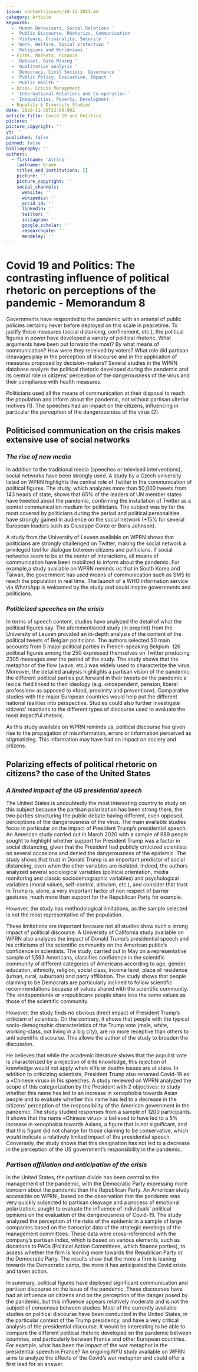 ```yaml
---
issue: content/issues/10-12-2021.md
category: Article
keywords:
  - 'Human Behaviours, Social Relations '
  - 'Public Discourse, Rhetorics, Communication '
  - 'Violence, Criminality, Security '
  - 'Work, Welfare, Social protection '
  - 'Religions and Worldviews '
  - Firms, Markets, Finance
  - 'Dataset, Data Mining '
  - 'Qualitative analysis '
  - 'Democracy, Civil Society, Governance '
  - 'Public Policy, Evaluation, Impact '
  - 'Public Health '
  - Risks, Crisis Management
  - 'International Relations and Co-operation '
  - 'Inequalities, Poverty, Development '
  - Equality & Diversity Studies
date: 2020-11-30T23:00:00Z
article_title: Covid 19 and Politics
picture: ''
picture_copyright: ''
yt: ''
published: false
pinned: false
bibliography: ''
authors:
  - firstname: 'Atrina '
    lastname: Oraee
    titles_and_institutions: []
    picture: ''
    picture_copyright: ''
    social_channels:
      website: ''
      wikipedia: ''
      orcid_id: ''
      linkedin: ''
      twitter: ''
      instagram: ''
      google_scholar: ''
      researchgate: ''
      mendeley: ''
---
```


# Covid 19 and Politics: The contrasting influence of political rhetoric on perceptions of the pandemic - Memorandum 8

Governments have responded to the pandemic with an arsenal of public policies certainly never before deployed on this scale in peacetime. To justify these measures (social distancing, confinement, etc.), the political figures in power have developed a variety of political rhetoric. What arguments have been put forward the most? By what means of communication? How were they received by voters? What role did partisan cleavages play in the perception of discourse and in the application of measures proposed by decision-makers? Several studies in the WPRN database analyze the political rhetoric developed during the pandemic and its central role in citizens’ perception of the dangerousness of the virus and their compliance with health measures.

Politicians used all the means of communication at their disposal to reach the population and inform about the pandemic, not without partisan ulterior motives (1). The speeches had an impact on the citizens, influencing in particular the perception of the dangerousness of the virus (2).

## Politicised communication on the crisis makes extensive use of social networks

### _The rise of new media_

In addition to the traditional media (speeches or televised interventions), social networks have been strongly used. A study by a Czech university listed on WPRN highlights the central role of Twitter in the communication of political figures. The study, which analyzes more than 50,000 tweets from 143 heads of state, shows that 65% of the leaders of UN member states have tweeted about the pandemic, confirming the installation of Twitter as a central communication medium for politicians. The subject was by far the most covered by politicians during the period and political personalities have strongly gained in audience on the social network (+15% for several European leaders such as Giuseppe Conte or Boris Johnson).

A study from the University of Leuven available on WPRN shows that politicians are strongly challenged on Twitter, making the social network a privileged tool for dialogue between citizens and politicians. If social networks seem to be at the center of interactions, all means of communication have been mobilized to inform about the pandemic. For example,a study available on WPRN reminds us that in South Korea and Taiwan, the government has used means of communication such as SMS to reach the population in real time. The launch of a WHO information service via WhatsApp is welcomed by the study and could inspire governments and politicians.

### _Politicized speeches on the crisis_

In terms of speech content, studies have analyzed the detail of what the political figures say. The aforementioned study (in preprint) from the University of Leuven provided an in-depth analysis of the content of the political tweets of Belgian politicians. The authors selected 50 main accounts from 5 major political parties in French-speaking Belgium. 126 political figures among the 250 expressed themselves on Twitter producing 2305 messages over the period of the study. The study shows that the metaphor of the flow (wave, etc.) was widely used to characterize the virus. Moreover, the detailed analysis highlights a partisan vision of the pandemic: the different political parties put forward in their tweets on the pandemic a lexical field linked to their ideology (e.g. «independent, pension, liberal profession» as opposed to «food, proximity and prevention»). Comparative studies with the major European countries would help put the different national realities into perspective. Studies could also further investigate citizens’ reactions to the different types of discourse used to evaluate the most impactful rhetoric.

As this study available on WPRN reminds us, political discourse has given rise to the propagation of misinformation, errors or information perceived as stigmatizing. This information may have had an impact on society and citizens.

## Polarizing effects of political rhetoric on citizens? the case of the United States

### _A limited impact of the US presidential speech_

The United States is undoubtedly the most interesting country to study on this subject because the partisan polarization has been strong there, the two parties structuring the public debate having different, even opposed, perceptions of the dangerousness of the virus. The main available studies focus in particular on the impact of President Trump’s presidential speech. An American study carried out in March 2020 with a sample of 989 people sought to highlight whether support for President Trump was a factor in social distancing, given that the President had publicly criticized scientists on several occasions and denied the dangerousness of the epidemic. The study shows that trust in Donald Trump is an important predictor of social distancing, even when the other variables are isolated. Indeed, the authors analyzed several sociological variables (political orientation, media monitoring and classic sociodemographic variables) and psychological variables (moral values, self-control, altruism, etc.), and consider that trust in Trump is, alone, a very important factor of non respect of barrier gestures, much more than support for the Republican Party for example.

However, the study has methodological limitations, as the sample selected is not the most representative of the population.

These limitations are important because not all studies show such a strong impact of political discourse. A University of California study available on WPRN also analyzes the impact of Donald Trump’s presidential speech and his criticisms of the scientific community on the American public’s confidence in scientists. The study, carried out in May on a representative sample of 1,593 Americans, classifies confidence in the scientific community of different categories of Americans according to age, gender, education, ethnicity, religion, social class, income level, place of residence (urban, rural, suburban) and party affiliation. The study shows that people claiming to be Democrats are particularly inclined to follow scientific recommendations because of values shared with the scientific community. The «independent» or «republican» people share less the same values as those of the scientific community.

However, the study finds no obvious direct impact of President Trump’s criticism of scientists. On the contrary, it shows that people with the typical socio-demographic characteristics of the Trump vote (male, white, working-class, not living in a big city), are no more receptive than others to anti scientific discourse. This allows the author of the study to broaden the discussion.

He believes that while the academic literature shows that the populist vote is characterized by a rejection of elite knowledge, this rejection of knowledge would not apply when «life or death» issues are at stake. In addition to criticizing scientists, President Trump also renamed Covid-19 as a «Chinese virus» in his speeches. A study reviewed on WPRN analyzed the scope of this categorization by the President with 2 objectives: to study whether this name has led to an increase in xenophobia towards Asian people and to evaluate whether this name has led to a decrease in the citizens’ perception of the responsibility of the American government in the pandemic. The study studied responses from a sample of 1200 participants. It shows that the name «Chinese virus» is believed to have led to a 5% increase in xenophobia towards Asians, a figure that is not significant, and that this figure did not change for those claiming to be conservative, which would indicate a relatively limited impact of the presidential speech. Conversely, the study shows that this designation has not led to a decrease in the perception of the US government’s responsibility in the pandemic.

### _Partisan affiliation and anticipation of the crisis_

In the United States, the partisan divide has been central to the management of the pandemic, with the Democratic Party expressing more concern about the pandemic than the Republican Party. An American study accessible on WPRN , based on the observation that the pandemic was very quickly subjected to partisan cleavage and a process of emotional polarization, sought to evaluate the influence of individuals’ political opinions on the evaluation of the dangerousness of Covid-19. The study analyzed the perception of the risks of the epidemic in a sample of large companies based on the transcript data of the strategic meetings of the management committees. These data were cross-referenced with the company’s partisan index, which is based on various elements, such as donations to PACs (Political Action Committees, which finance parties), to assess whether the firm is leaning more towards the Republican Party or the Democratic Party. The results show that the more a firm is leaning towards the Democratic camp, the more it has anticipated the Covid crisis and taken action.

In summary, political figures have deployed significant communication and partisan discourse on the issue of the pandemic. These discourses have had an influence on citizens and on the perception of the danger posed by the pandemic, but this influence appears relatively moderate and is not the subject of consensus between studies. Most of the currently available studies on political discourse have been conducted in the United States, in the particular context of the Trump presidency, and have a very critical analysis of the presidential discourse. It would be interesting to be able to compare the different political rhetoric developed on the pandemic between countries, and particularly between France and other European countries. For example, what has been the impact of the war metaphor in the presidential speech in France? An ongoing NYU study available on WPRN aims to analyze the effects of the Covid’s war metaphor and could offer a first lead for an answer.
